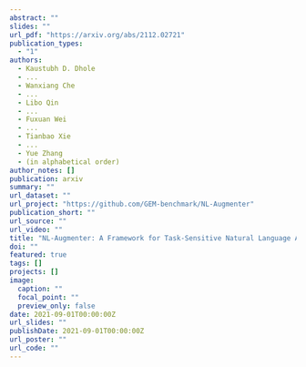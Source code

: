 ```yaml
---
abstract: ""
slides: ""
url_pdf: "https://arxiv.org/abs/2112.02721"
publication_types:
  - "1"
authors:
  - Kaustubh D. Dhole
  - ...
  - Wanxiang Che
  - ...
  - Libo Qin
  - ...
  - Fuxuan Wei
  - ...
  - Tianbao Xie
  - ...
  - Yue Zhang
  - (in alphabetical order)
author_notes: []
publication: arxiv
summary: ""
url_dataset: ""
url_project: "https://github.com/GEM-benchmark/NL-Augmenter"
publication_short: ""
url_source: ""
url_video: ""
title: "NL-Augmenter: A Framework for Task-Sensitive Natural Language Augmentation"
doi: ""
featured: true
tags: []
projects: []
image:
  caption: ""
  focal_point: ""
  preview_only: false
date: 2021-09-01T00:00:00Z
url_slides: ""
publishDate: 2021-09-01T00:00:00Z
url_poster: ""
url_code: ""
---
```

